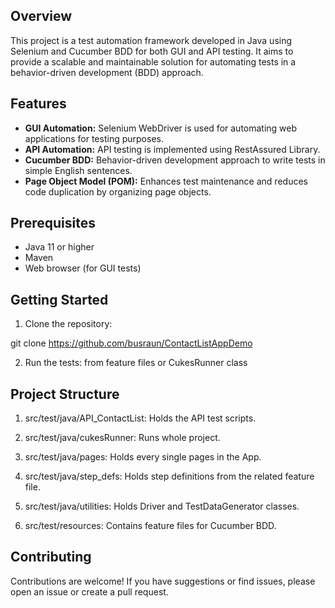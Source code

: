 ## Overview

This project is a test automation framework developed in Java using Selenium and Cucumber BDD for both GUI and API testing. 
It aims to provide a scalable and maintainable solution for automating tests in a behavior-driven development (BDD) approach.

## Features

- **GUI Automation:** Selenium WebDriver is used for automating web applications for testing purposes.
- **API Automation:** API testing is implemented using RestAssured Library.
- **Cucumber BDD:** Behavior-driven development approach to write tests in simple English sentences.
- **Page Object Model (POM):** Enhances test maintenance and reduces code duplication by organizing page objects.

## Prerequisites

- Java 11 or higher
- Maven
- Web browser (for GUI tests)


## Getting Started

1. Clone the repository:

 git clone https://github.com/busraun/ContactListAppDemo


2. Run the tests:
from feature files or CukesRunner class


## Project Structure

1. src/test/java/API_ContactList: Holds the API test scripts.

2. src/test/java/cukesRunner: Runs whole project.

3. src/test/java/pages: Holds every single pages in the App.

4. src/test/java/step_defs: Holds step definitions from the related feature file.

5. src/test/java/utilities: Holds Driver and TestDataGenerator classes.

6. src/test/resources: Contains feature files for Cucumber BDD.




## Contributing
Contributions are welcome! If you have suggestions or find issues, please open an issue or create a pull request.
